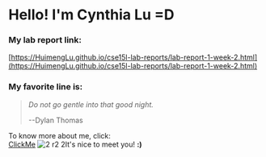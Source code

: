 # Hello! I'm Cynthia Lu **=D**

### My lab report link:

[https://HuimengLu.github.io/cse15l-lab-reports/lab-report-1-week-2.html](https://HuimengLu.github.io/cse15l-lab-reports/lab-report-1-week-2.html)

### My favorite line is:

> *Do not go gentle into that good night.*
> 
> --Dylan Thomas

To know more about me, click:\
[ClickMe](https://huimenglu.github.io/cse15l-lab-reports/banana.html)
![2 r2 2](https://user-images.githubusercontent.com/97484123/149269973-b08cef8e-22a5-4720-aa1f-2e07e26685d0.png)It's nice to meet you! **:)**
